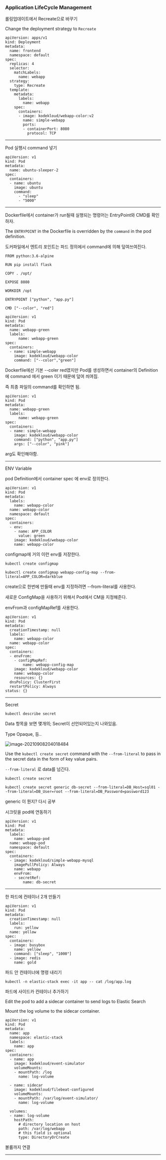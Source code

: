 ### Application LifeCycle Management



롤링업데이트에서 Recreate으로 바꾸기

Change the deployment strategy to `Recreate`

```
apiVersion: apps/v1
kind: Deployment
metadata:
  name: frontend
  namespace: default
spec:
  replicas: 4
  selector:
    matchLabels:
      name: webapp
  strategy:
    type: Recreate
  template:
    metadata:
      labels:
        name: webapp
    spec:
      containers:
      - image: kodekloud/webapp-color:v2
        name: simple-webapp
        ports:
        - containerPort: 8080
          protocol: TCP
```



---

Pod 실행시 command 넣기

```
apiVersion: v1
kind: Pod
metadata:
  name: ubuntu-sleeper-2
spec:
  containers:
  - name: ubuntu
    image: ubuntu
    command:
      - "sleep"
      - "5000"
```



---

Dockerfile에서 container가 run될때 실행되는 명령어는 EntryPoint와 CMD를 확인하자.

The `ENTRYPOINT` in the Dockerfile is overridden by the `command` in the pod definition.

도커파일에서 엔트리 포인트는 파드 정의에서 command에 의해 덮여쓰여진다.

```
FROM python:3.6-alpine

RUN pip install flask

COPY . /opt/

EXPOSE 8080

WORKDIR /opt

ENTRYPOINT ["python", "app.py"]

CMD ["--color", "red"]
```



```
apiVersion: v1 
kind: Pod 
metadata:
  name: webapp-green
  labels:
      name: webapp-green 
spec:
  containers:
  - name: simple-webapp
    image: kodekloud/webapp-color
    command: ["--color","green"]
```

Dockerfile에선 기본 --coler red였지만 Pod를 생성하면서 container의 Definition에  command 에서 green 이기 때문에 덮여 씌여짐.

즉 최종 파일의 command를 확인하면 됨.



```
apiVersion: v1 
kind: Pod 
metadata:
  name: webapp-green
  labels:
      name: webapp-green 
spec:
  containers:
  - name: simple-webapp
    image: kodekloud/webapp-color
    command: ["python", "app.py"]
    args: ["--color", "pink"]
```



arg도 확인해야함.

---

ENV Variable



pod Definition에서 container spec 에 env로 정의한다.

```
apiVersion: v1
kind: Pod
metadata:
  labels:
    name: webapp-color
  name: webapp-color
  namespace: default
spec:
  containers:
  - env:
    - name: APP_COLOR
      value: green
    image: kodekloud/webapp-color
    name: webapp-color
```



configmap에 거의 이런 env를 저장한다.



```
kubectl create configmap
```

```
kubectl create configmap webapp-config-map --from-literal=APP_COLOR=darkblue
```



create으로 한번에 만들때 env를 지정하려면 --from-literal를 사용한다.



새로운 ConfigMap을 사용하기 위해서 Pod에서 CM을 지정해준다.

envFrom과 configMapRef를 사용한다.

```
apiVersion: v1
kind: Pod
metadata:
  creationTimestamp: null
  labels:
    name: webapp-color
  name: webapp-color
spec:
  containers:
  - envFrom:
    - configMapRef:
        name: webapp-config-map
    image: kodekloud/webapp-color
    name: webapp-color
    resources: {}
  dnsPolicy: ClusterFirst
  restartPolicy: Always
status: {}
```



---

Secret 

```ㅇ
kubectl describe secret
```



Data 항목을 보면 몇개의; Secret이 선언되어있는지 나와있음.

Type Opaque, 등..



![image-20210908204018484](C:\Users\INNOGRID\AppData\Roaming\Typora\typora-user-images\image-20210908204018484.png)

Use the `kubectl create secret` command with the `--from-literal` to pass in the secret data in the form of key value pairs.

`--from-literal` 로 data를 넘긴다.

```
kubectl create secret 
```

```
kubectl create secret generic db-secret --from-literal=DB_Host=sql01 --from-literal=DB_User=root --from-literal=DB_Password=password123
```

generic 이 뭔지? 다시 공부



시크릿을 pod에 연동하기

```
apiVersion: v1 
kind: Pod 
metadata:
  labels:
    name: webapp-pod
  name: webapp-pod
  namespace: default 
spec:
  containers:
  - image: kodekloud/simple-webapp-mysql
    imagePullPolicy: Always
    name: webapp
    envFrom:
    - secretRef:
        name: db-secret
```

---



한 파드에 컨테이너 2개 만들기

```
apiVersion: v1
kind: Pod
metadata:
  creationTimestamp: null
  labels:
    run: yellow
  name: yellow
spec:
  containers:
  - image: busybox
    name: yellow
    command: ["sleep", "1000"]
  - image: redis
    name: gold
```



파드 안 컨테이너에 명령 내리기

```
kubectl -n elastic-stack exec -it app -- cat /log/app.log
```



파드에 사이드카 컨테이너 추가하기

Edit the pod to add a sidecar container to send logs to Elastic Search

Mount the log volume to the sidecar container.



```
apiVersion: v1
kind: Pod
metadata:
  name: app
  namespace: elastic-stack
  labels:
    name: app
spec:
  containers:
  - name: app
    image: kodekloud/event-simulator
    volumeMounts:
    - mountPath: /log
      name: log-volume

  - name: sidecar
    image: kodekloud/filebeat-configured
    volumeMounts:
    - mountPath: /var/log/event-simulator/
      name: log-volume

  volumes:
  - name: log-volume
    hostPath:
      # directory location on host
      path: /var/log/webapp
      # this field is optional
      type: DirectoryOrCreate
```

볼륨까지 연결



---

